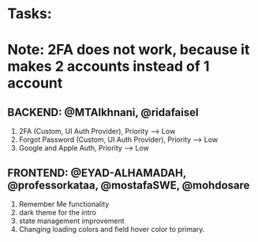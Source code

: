 # Tasks:
# Note: 2FA does not work, because it makes 2 accounts instead of 1 account
## BACKEND: @MTAlkhnani, @ridafaisel
1) 2FA (Custom, UI Auth Provider), Priority --> Low
2) Forgot Password (Custom, UI Auth Provider), Priority --> Low
3) Google and Apple Auth, Priority --> Low

## FRONTEND: @EYAD-ALHAMADAH, @professorkataa, @mostafaSWE, @mohdosare
1) Remember Me functionality
2) dark theme for the intro
3) state management improvement
4) Changing loading colors and field hover color to primary.